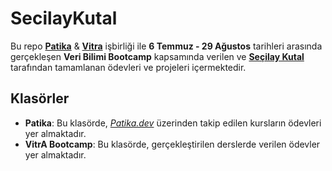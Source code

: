 # SecilayKutal

Bu repo [**Patika**][P] & [**Vitra**][E] işbirliği ile **6 Temmuz - 29 Ağustos** tarihleri arasında gerçekleşen **Veri Bilimi Bootcamp** kapsamında verilen ve [**Seçilay Kutal**][SK] tarafından tamamlanan ödevleri ve projeleri içermektedir. 


## Klasörler

- **Patika**: Bu klasörde, [_Patika.dev_][P] üzerinden takip edilen kursların ödevleri yer almaktadır.
- **VitrA Bootcamp**: Bu klasörde, gerçekleştirilen derslerde verilen ödevler yer almaktadır.


[E]: <https://eczacibasikariyer.com.tr/>
[P]: <https://www.patika.dev/>
[SK]:<https://github.com/seccily>